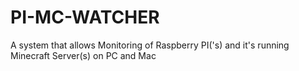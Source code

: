 # PI-MC-WATCHER
A system that allows Monitoring of Raspberry PI('s) and it's running Minecraft Server(s) on PC and Mac
